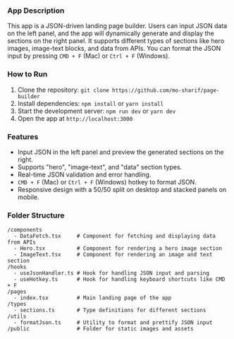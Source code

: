 ### App Description

This app is a JSON-driven landing page builder. Users can input JSON data on the left panel, and the app will dynamically generate and display the sections on the right panel. It supports different types of sections like hero images, image-text blocks, and data from APIs. You can format the JSON input by pressing `CMD + F` (Mac) or `Ctrl + F` (Windows).

### How to Run

1. Clone the repository: `git clone https://github.com/mo-sharif/page-builder`
2. Install dependencies: `npm install` or `yarn install`
3. Start the development server: `npm run dev` or `yarn dev`
4. Open the app at `http://localhost:3000`

### Features

- Input JSON in the left panel and preview the generated sections on the right.
- Supports "hero", "image-text", and "data" section types.
- Real-time JSON validation and error handling.
- `CMD + F` (Mac) or `Ctrl + F` (Windows) hotkey to format JSON.
- Responsive design with a 50/50 split on desktop and stacked panels on mobile.

### Folder Structure

```
/components
  - DataFetch.tsx     # Component for fetching and displaying data from APIs
  - Hero.tsx          # Component for rendering a hero image section
  - ImageText.tsx     # Component for rendering an image and text section
/hooks
  - useJsonHandler.ts # Hook for handling JSON input and parsing
  - useHotkey.ts      # Hook for handling keyboard shortcuts like CMD + F
/pages
  - index.tsx         # Main landing page of the app
/types
  - sections.ts       # Type definitions for different sections
/utils
  - formatJson.ts     # Utility to format and prettify JSON input
/public               # Folder for static images and assets
```